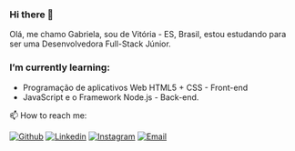 ### Hi there 👋

Olá, me chamo Gabriela, sou de Vitória - ES, Brasil, estou estudando para ser uma Desenvolvedora Full-Stack Júnior.

 ### I’m currently learning:
 
- Programação  de aplicativos Web HTML5 + CSS - Front-end
- JavaScript e o Framework Node.js - Back-end.


📫 How to reach me:

[![Github](https://img.shields.io/badge/-Github-000?style=flat&logo=Github&logoColor=white)]( https://github.com/GLIMAMEISS)
[![Linkedin](https://img.shields.io/badge/-LinkedIn-blue?style=flat&logo=Linkedin&logoColor=white)](https://www.linkedin.com/in/gabriela-meiss-771a6b173/) 
[![Instagram](https://img.shields.io/badge/-Instagram-c13584?style=flat&labelColor=c13584&logo=instagram&logoColor=white)](https://www.instagram.com/gabimeiss/)
[![Email](https://img.shields.io/badge/-Email-c14438?style=flat&logo=Gmail&logoColor=white&link=mailto:glimameiss@gmai.com)](mailto:glimameiss@gmail.com)


